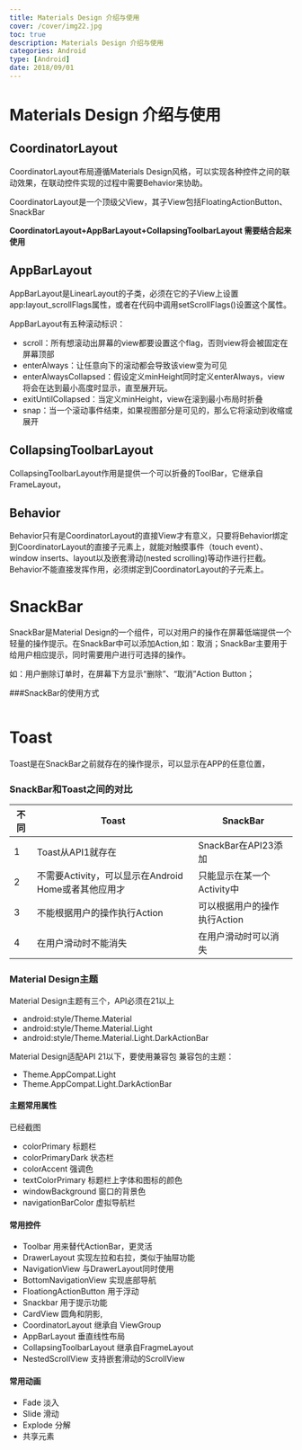 ```yaml
---
title: Materials Design 介绍与使用
cover: /cover/img22.jpg
toc: true
description: Materials Design 介绍与使用
categories: Android
type: [Android]
date: 2018/09/01
---
```


 # Materials Design 介绍与使用

 ## CoordinatorLayout
 CoordinatorLayout布局遵循Materials Design风格，可以实现各种控件之间的联动效果，在联动控件实现的过程中需要Behavior来协助。
 <!--more-->
 CoordinatorLayout是一个顶级父View，其子View包括FloatingActionButton、SnackBar
 
 **CoordinatorLayout+AppBarLayout+CollapsingToolbarLayout 需要结合起来使用**
 
 ## AppBarLayout
 
 AppBarLayout是LinearLayout的子类，必须在它的子View上设置app:layout_scrollFlags属性，或者在代码中调用setScrollFlags()设置这个属性。
 
 AppBarLayout有五种滚动标识：
 * scroll：所有想滚动出屏幕的view都要设置这个flag，否则view将会被固定在屏幕顶部
 * enterAlways：让任意向下的滚动都会导致该view变为可见
 * enterAlwaysCollapsed：假设定义minHeight同时定义enterAlways，view将会在达到最小高度时显示，直至展开玩。
 * exitUntilCollapsed：当定义minHeight，view在滚到最小布局时折叠
 * snap：当一个滚动事件结束，如果视图部分是可见的，那么它将滚动到收缩或展开
 
 ## CollapsingToolbarLayout
 CollapsingToolbarLayout作用是提供一个可以折叠的ToolBar，它继承自FrameLayout，
 
 ## Behavior
 
 Behavior只有是CoordinatorLayout的直接View才有意义，只要将Behavior绑定到CoordinatorLayout的直接子元素上，就能对触摸事件（touch event）、window inserts、layout以及嵌套滑动(nested scrolling)等动作进行拦截。Behavior不能直接发挥作用，必须绑定到CoordinatorLayout的子元素上。
 
 
# SnackBar
SnackBar是Material Design的一个组件，可以对用户的操作在屏幕低端提供一个轻量的操作提示。在SnackBar中可以添加Action,如：取消；SnackBar主要用于给用户相应提示，同时需要用户进行可选择的操作。

如：用户删除订单时，在屏幕下方显示“删除”、“取消”Action Button；

###SnackBar的使用方式
```

```


# Toast
Toast是在SnackBar之前就存在的操作提示，可以显示在APP的任意位置，


### SnackBar和Toast之间的对比

|不同|Toast|SnackBar|
|---|-----|-----|
|1|Toast从API1就存在|SnackBar在API23添加|
|2|不需要Activity，可以显示在Android Home或者其他应用才|只能显示在某一个Activity中|
|3|不能根据用户的操作执行Action|可以根据用户的操作执行Action|
|4|在用户滑动时不能消失|在用户滑动时可以消失| 


### Material Design主题
Material Design主题有三个，API必须在21以上
* android:style/Theme.Material
* android:style/Theme.Material.Light
* android:style/Theme.Material.Light.DarkActionBar

Material Design适配API 21以下，要使用兼容包
兼容包的主题：
 *   Theme.AppCompat.Light
 *   Theme.AppCompat.Light.DarkActionBar


 #### 主题常用属性
  已经截图
 * colorPrimary  标题栏   
 * colorPrimaryDark 状态栏
 * colorAccent 强调色
 * textColorPrimary 标题栏上字体和图标的颜色
 * windowBackground 窗口的背景色
 * navigationBarColor 虚拟导航栏

 #### 常用控件

 * Toolbar 用来替代ActionBar，更灵活
 * DrawerLayout 实现左拉和右拉，类似于抽屉功能
 * NavigationView 与DrawerLayout同时使用
 * BottomNavigationView  实现底部导航
 * FloationgActionButton 用于浮动
 * Snackbar 用于提示功能
 * CardView 圆角和阴影,
 * CoordinatorLayout 继承自 ViewGroup
 * AppBarLayout 垂直线性布局
 * CollapsingToolbarLayout 继承自FragmeLayout
 * NestedScrollView 支持嵌套滑动的ScrollView


 #### 常用动画

 * Fade 淡入
 * Slide 滑动
 * Explode 分解
 * 共享元素